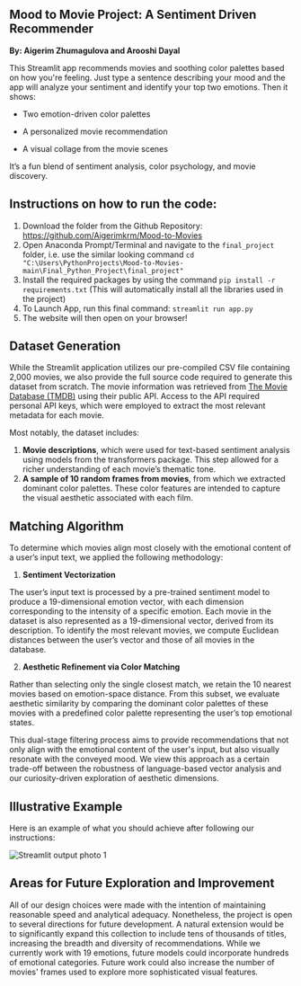 ## Mood to Movie Project: A Sentiment Driven Recommender

**By: Aigerim Zhumagulova and Arooshi Dayal** 

This Streamlit app recommends movies and soothing color palettes based on how you're feeling. 
Just type a sentence describing your mood and the app will analyze your sentiment and identify your top two emotions. Then it shows:

- Two emotion-driven color palettes

- A personalized movie recommendation

- A visual collage from the movie scenes

It’s a fun blend of sentiment analysis, color psychology, and movie discovery. 

## Instructions on how to run the code: 
1) Download the folder from the Github Repository: https://github.com/Aigerimkrm/Mood-to-Movies
2) Open Anaconda Prompt/Terminal and navigate to the `final_project` folder, i.e. use the similar looking command `cd "C:\Users\PythonProjects\Mood-to-Movies-main\Final_Python_Project\final_project"`
3) Install the required packages by using the command `pip install -r requirements.txt` (This will automatically install all the libraries used in the project)
4) To Launch App, run this final command: `streamlit run app.py`
5) The website will then open on your browser! 

## Dataset Generation

While the Streamlit application utilizes our pre-compiled CSV file containing 2,000 movies, we also provide the full source code required to generate this dataset from scratch. The movie information was retrieved from [The Movie Database (TMDB)](https://www.themoviedb.org/) using their public API. Access to the API required personal API keys, which were employed to extract the most relevant metadata for each movie.

Most notably, the dataset includes:
1) **Movie descriptions**, which were used for text-based sentiment analysis using models from the transformers package. This step allowed for a richer understanding of each movie’s thematic tone.
2) **A sample of 10 random frames from movies**, from which we extracted dominant color palettes. These color features are intended to capture the visual aesthetic associated with each film.

## Matching Algorithm
To determine which movies align most closely with the emotional content of a user’s input text, we applied the following methodology:
1)	**Sentiment Vectorization**

The user’s input text is processed by a pre-trained sentiment model to produce a 19-dimensional emotion vector, with each dimension corresponding to the intensity of a specific emotion. Each movie in the dataset is also represented as a 19-dimensional vector, derived from its description. To identify the most relevant movies, we compute Euclidean distances between the user’s vector and those of all movies in the database.

2)	**Aesthetic Refinement via Color Matching**

Rather than selecting only the single closest match, we retain the 10 nearest movies based on emotion-space distance. From this subset, we evaluate aesthetic similarity by comparing the dominant color palettes of these movies with a predefined color palette representing the user’s top emotional states. 


This dual-stage filtering process aims to provide recommendations that not only align with the emotional content of the user's input, but also visually resonate with the conveyed mood.
We view this approach as a certain trade-off between the robustness of language-based vector analysis and our curiosity-driven exploration of aesthetic dimensions. 

## Illustrative Example
Here is an example of what you should achieve after following our instructions:

![Streamlit output photo 1 ](https://github.com/user-attachments/assets/5c2a6658-a60f-4299-ae52-0557028afe63)

## Areas for Future Exploration and Improvement
All of our design choices were made with the intention of maintaining reasonable speed and analytical adequacy. Nonetheless, the project is open to several directions for future development. A natural extension would be to significantly expand this collection to include tens of thousands of titles, increasing the breadth and diversity of recommendations. While we currently work with 19 emotions, future models could incorporate hundreds of emotional categories. Future work could also increase the number of movies' frames used to explore more sophisticated visual features.


